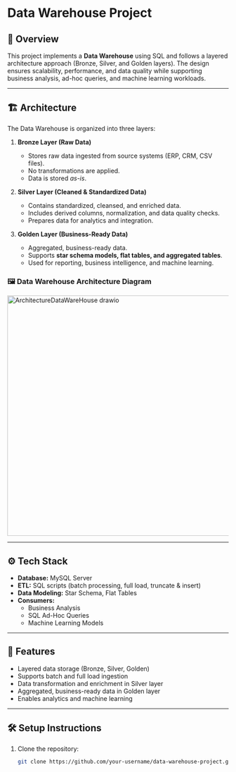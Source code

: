 # Data Warehouse Project

## 📌 Overview
This project implements a **Data Warehouse** using SQL and follows a layered architecture approach (Bronze, Silver, and Golden layers). The design ensures scalability, performance, and data quality while supporting business analysis, ad-hoc queries, and machine learning workloads.

---

## 🏗️ Architecture
The Data Warehouse is organized into three layers:

1. **Bronze Layer (Raw Data)**  
   - Stores raw data ingested from source systems (ERP, CRM, CSV files).  
   - No transformations are applied.  
   - Data is stored *as-is*.  

2. **Silver Layer (Cleaned & Standardized Data)**  
   - Contains standardized, cleansed, and enriched data.  
   - Includes derived columns, normalization, and data quality checks.  
   - Prepares data for analytics and integration.  

3. **Golden Layer (Business-Ready Data)**  
   - Aggregated, business-ready data.  
   - Supports **star schema models, flat tables, and aggregated tables**.  
   - Used for reporting, business intelligence, and machine learning.  

### 🖼️ Data Warehouse Architecture Diagram

<img width="921" height="546" alt="ArchitectureDataWareHouse drawio" src="https://github.com/user-attachments/assets/28b1c7dc-d714-46ae-b731-29c7e565fdee" />

---

## ⚙️ Tech Stack
- **Database:** MySQL Server  
- **ETL:** SQL scripts (batch processing, full load, truncate & insert)  
- **Data Modeling:** Star Schema, Flat Tables  
- **Consumers:**  
  - Business Analysis  
  - SQL Ad-Hoc Queries  
  - Machine Learning Models  

---

## 🚀 Features
- Layered data storage (Bronze, Silver, Golden)  
- Supports batch and full load ingestion  
- Data transformation and enrichment in Silver layer  
- Aggregated, business-ready data in Golden layer  
- Enables analytics and machine learning  

---

## 🛠️ Setup Instructions
1. Clone the repository:  
   ```bash
   git clone https://github.com/your-username/data-warehouse-project.git

